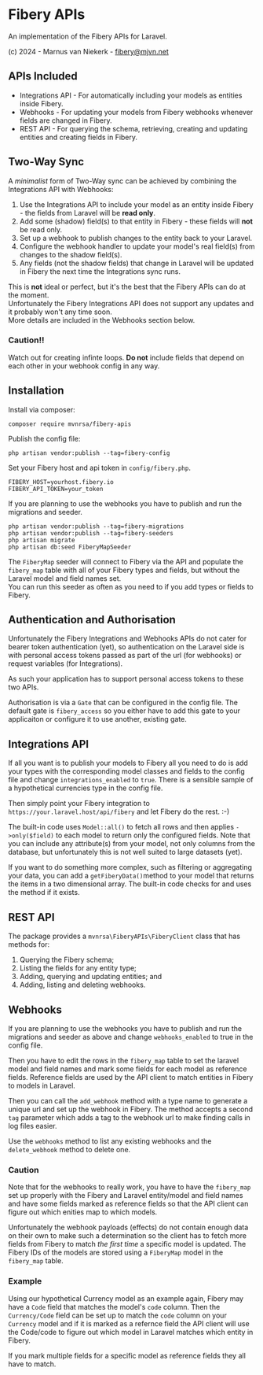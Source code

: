 # Fibery APIs

An implementation of the Fibery APIs for Laravel.

(c) 2024 - Marnus van Niekerk - fibery@mjvn.net

## APIs Included

- Integrations API - For automatically including your models as entities inside Fibery.
- Webhooks - For updating your models from Fibery webhooks whenever fields are changed in Fibery.
- REST API - For querying the schema, retrieving, creating and updating entities and creating fields in Fibery.

## Two-Way Sync

A *minimalist* form of Two-Way sync can be achieved by combining the Integrations API with Webhooks:

1. Use the Integrations API to include your model as an entity inside Fibery - the fields from Laravel will be **read only**.
2. Add some (shadow) field(s) to that entity in Fibery - these fields will **not** be read only.
3. Set up a webhook to publish changes to the entity back to your Laravel.
4. Configure the webhook handler to update your model's real field(s) from changes to the shadow field(s).
5. Any fields (not the shadow fields) that change in Laravel will be updated in Fibery the next time the
Integrations sync runs.

This is **not** ideal or perfect, but it's the best that the Fibery APIs can do at the moment.  
Unfortunately the Fibery Integrations API does not support any updates and it probably won't any time soon.  
More details are included in the Webhooks section below.

### Caution!!

Watch out for creating infinte loops.  **Do not** include fields that depend on each other in your webhook config in any way.

## Installation

Install via composer:

```
composer require mvnrsa/fibery-apis
```

Publish the config file:
```
php artisan vendor:publish --tag=fibery-config
```

Set your Fibery host and api token in `config/fibery.php`.
```
FIBERY_HOST=yourhost.fibery.io
FIBERY_API_TOKEN=your_token
```

If you are planning to use the webhooks you have to publish and run the migrations and seeder.
```
php artisan vendor:publish --tag=fibery-migrations
php artisan vendor:publish --tag=fibery-seeders
php artisan migrate
php artisan db:seed FiberyMapSeeder
```

The `FiberyMap` seeder will connect to Fibery via the API and populate the `fibery_map` table with all of your
Fibery types and fields, but without the Laravel model and field names set.  
You can run this seeder as often as you need to if you add types or fields to Fibery.

## Authentication and Authorisation

Unfortunately the Fibery Integrations and Webhooks APIs do not cater for bearer token authentication (yet),
so authentication on the Laravel side is with personal access tokens passed as part of the url (for webhooks)
or request variables (for Integrations).

As such your application has to support personal access tokens to these two APIs.

Authorisation is via a `Gate` that can be configured in the config file.  The default gate is  `fibery_access`
so you either have to add this gate to your applicaiton or configure it to use another, existing gate.

## Integrations API

If all you want is to publish your models to Fibery all you need to do is add your types with the corresponding
model classes and fields to the config file and change `integrations_enabled` to `true`.
There is a sensible sample of a hypothetical currencies type in the config file.

Then simply point your Fibery integration to `https://your.laravel.host/api/fibery` and let Fibery do the rest. :-)

The built-in code uses `Model::all()` to fetch all rows and then applies `->only($field)` to each model to
return only the configured fields.  Note that you can include any attribute(s) from your model, not only columns
from the database, but unfortunately this is not well suited to large datasets (yet).

If you want to do something more complex, such as filtering or aggregating your data, you can add a
`getFiberyData()`method to your model that returns the items in a two dimensional array.
The built-in code checks for and uses the method if it exists.

## REST API

The package provides a `mvnrsa\FiberyAPIs\FiberyClient` class that has methods for:

1. Querying the Fibery schema;
2. Listing the fields for any entity type;
3. Adding, querying and updating entities; and
4. Adding, listing and deleting webhooks.

## Webhooks

If you are planning to use the webhooks you have to publish and run the migrations and seeder as above
and change `webhooks_enabled` to true in the config file.   

Then you have to edit the rows in the `fibery_map` table to set the laravel model and field names
and mark some fields for each model as reference fields.  Reference fields are used by the API client to
match entities in Fibery to models in Laravel.

Then you can call the `add_webhook` method with a type name to generate a unique url and set up the webhook
in Fibery.
The method accepts a second `tag` parameter which adds a tag to the webhook url to make finding calls in log files
easier.

Use the `webhooks` method to list any existing webhooks and the `delete_webhook` method to delete one.

### Caution

Note that for the webhooks to really work, you have to have the `fibery_map` set up properly with the
Fibery and Laravel entity/model and field names and have some fields marked as reference fields so that
the API client can figure out which enities map to which models.

Unfortunately the webhook payloads (effects) do not contain enough data on their own to make such a determination
so the client has to fetch more fields from Fibery to match *the first time* a specific model is updated.
The Fibery IDs of the models are stored using a `FiberyMap` model in the `fibery_map` table.

### Example

Using our hypothetical Currency model as an example again, Fibery may have a `Code` field that matches the model's
`code` column.  Then the `Currency/Code` field can be set up to match the `code` column on your `Currency` model
and if it is marked as a refernce field the API client will use the Code/code to figure out which model in
Laravel matches which entity in Fibery.

If you mark multiple fields for a specific model as reference fields they all have to match.
